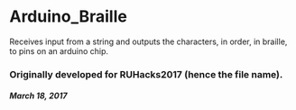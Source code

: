 # Arduino_Braille
Receives input from a string and outputs the characters, in order, in braille, to pins on an arduino chip.

### Originally developed for RUHacks2017 (hence the file name).
##### March 18, 2017
